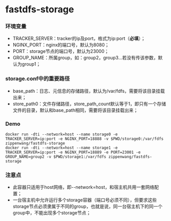 # fastdfs-storage
### 环境变量
- TRACKER_SERVER：tracker的ip及port，格式为ip:port（**必填**）；
- NGINX_PORT：nginx的端口号，默认为8080；
- PORT：storage节点的端口号，默认为23000；
- GROUP_NAME：所属group，如：group2，group3...若没有传该参数，默认为group1；

### storage.conf中的重要路径
- base_path：日志、元信息的存储路径，默认为/var/fdfs，需要将该目录挂载出来；
- store_path0：文件存储路径，store_path_count默认等于1，即只有一个存储文件的目录，默认和base_path相同，需要将该目录挂载出来；

### Demo
```
docker run -dti --network=host --name storage0 -e TRACKER_SERVER=ip:port -e NGINX_PORT=18888 -v $PWD/storage0:/var/fdfs zippenwang/fastdfs-storage
docker run -dti --network=host --name storage1 -e TRACKER_SERVER=ip:port -e NGINX_PORT=18889 -e PORT=23001 -e GROUP_NAME=group2 -v $PWD/storage1:/var/fdfs zippenwang/fastdfs-storage
```

### 注意点
- 此容器只适用于host网络，即--network=host，和宿主机共用一套网络配置；
- 一台宿主机中允许运行多个storage容器（端口号必须不同），但要求这些storage节点必须隶属于不同的group，也就是说，同一台宿主机下的同一个group中，不能出现多个storage节点；
